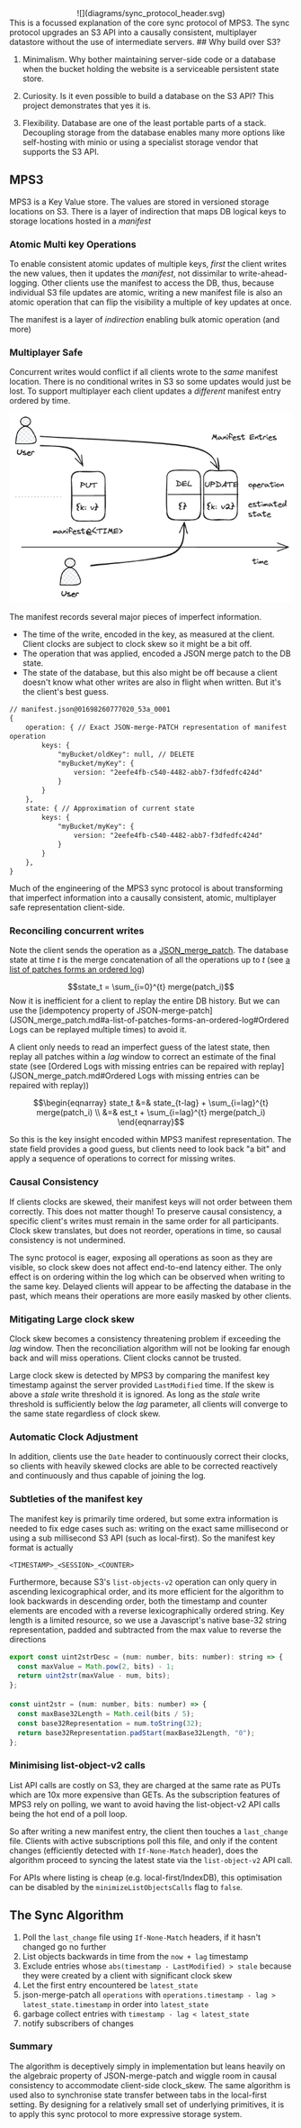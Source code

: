 
<center>
![](diagrams/sync_protocol_header.svg)
</center>
This is a focussed explanation of the core sync protocol of MPS3. The sync protocol upgrades an S3 API into a causally consistent, multiplayer datastore without the use of intermediate servers.
## Why build over S3?

1. Minimalism. Why bother maintaining server-side code or a database when the bucket holding the website is a serviceable persistent state store. 

2. Curiosity. Is it even possible to build a database on the S3 API? This project demonstrates that yes it is.

3. Flexibility. Database are one of the least portable parts of a stack. Decoupling storage from the database enables many more options like self-hosting with minio or using a specialist storage vendor that supports the S3 API.

## MPS3

MPS3 is a Key Value store. The values are stored in versioned storage locations on S3. There is a layer of indirection that maps DB logical keys to storage locations hosted in a *manifest*

### Atomic Multi key Operations

To enable consistent atomic updates of multiple keys, *first* the client writes the new values, then it updates the *manifest*, not dissimilar to write-ahead-logging. Other clients use the manifest to access the DB, thus, because individual S3 file updates are atomic, writing a new manifest file is also an atomic operation that can flip the visibility a multiple of key updates at once.

The manifest is a layer of *indirection* enabling bulk atomic operation (and more)

### Multiplayer Safe

Concurrent writes would conflict if all clients wrote to the *same* manifest location. There is no conditional writes in S3 so some updates would just be lost. To support multiplayer each client updates a *different* manifest entry ordered by time.

![manifests over time](diagrams/manifest.excalidraw.png)

The manifest records several major pieces of imperfect information.
- The time of the write, encoded in the key, as measured at the client. Client clocks are subject to clock skew so it might be a bit off.
- The operation that was applied, encoded a JSON merge patch to the DB state.
- The state of the database, but this also might be off because a client doesn't know what other writes are also in flight when written. But it's the client's best guess.

```
// manifest.json@01698260777020_53a_0001
{
	operation: { // Exact JSON-merge-PATCH representation of manifest operation
		keys: {
			"myBucket/oldKey": null, // DELETE
			"myBucket/myKey": {
				version: "2eefe4fb-c540-4482-abb7-f3dfedfc424d"
			}
		}
	},
	state: { // Approximation of current state
		keys: {
			"myBucket/myKey": {
				version: "2eefe4fb-c540-4482-abb7-f3dfedfc424d"
			}
		}
	},
}
```

Much of the engineering of the MPS3 sync protocol is about transforming that imperfect information into a causally consistent, atomic, multiplayer safe representation client-side.

### Reconciling concurrent writes

Note the client sends the operation as a [JSON_merge_patch](JSON_merge_patch.md). The database state at time *t* is the merge concatenation of all the operations up to *t* (see [a list of patches forms an ordered log](JSON_merge_patch.md#a-list-of-patches-forms-an-ordered-log))

$$state_t = \sum_{i=0}^{t} merge(patch_i)$$
Now it is inefficient for a client to replay the entire DB history. But we can use the [idempotency property of JSON-merge-patch](JSON_merge_patch.md#a-list-of-patches-forms-an-ordered-log#Ordered Logs can be replayed multiple times) to avoid it.

A client only needs to read an imperfect guess of the latest state, then replay all patches within a *lag* window to correct an estimate of the final state (see [Ordered Logs with missing entries can be repaired with replay](JSON_merge_patch.md#Ordered Logs with missing entries can be repaired with replay))

$$\begin{eqnarray} 
state_t &=& state_{t-lag} + \sum_{i=lag}^{t} merge(patch_i) \\
&=& est_t + \sum_{i=lag}^{t} merge(patch_i)
\end{eqnarray}$$

So this is the key insight encoded within MPS3 manifest representation. The state field provides a good guess, but clients need to look back "a bit" and apply a sequence of operations to correct for missing writes.

### Causal Consistency

If clients clocks are skewed, their manifest keys will not order between them correctly. This does not matter though! To preserve causal consistency, a specific client's writes must remain in the same order for all participants. Clock skew translates, but does not reorder, operations in time, so causal consistency is not undermined.

The sync protocol is eager, exposing all operations as soon as they are visible, so clock skew does not affect end-to-end latency either. The only effect is on ordering within the log which can be observed when writing to the same key. Delayed clients will appear to be affecting the database in the past, which means their operations are more easily masked by other clients.

### Mitigating Large clock skew

Clock skew becomes a consistency threatening problem if exceeding the *lag* window. Then the reconciliation algorithm will not be looking far enough back and will miss operations. Client clocks cannot be trusted. 

Large clock skew is detected by MPS3 by comparing the manifest key timestamp against the server provided `LastModified` time. If the skew is above a *stale* write threshold it is ignored. As long as the *stale* write threshold is sufficiently below the *lag* parameter, all clients will converge to the same state regardless of clock skew.

### Automatic Clock Adjustment

In addition, clients use the `Date` header to continuously correct their clocks, so clients with heavily skewed clocks are able to be corrected reactively and continuously and thus capable of joining the log.

### Subtleties of the manifest key

The manifest key is primarily time ordered, but some extra information is needed to fix edge cases such as: writing on the exact same millisecond or using a sub millisecond S3 API (such as local-first). So the manifest key format is actually

```
<TIMESTAMP>_<SESSION>_<COUNTER>
```

Furthermore, because S3's `list-objects-v2` operation can only query in ascending lexicographical order, and its more efficient for the algorithm to look backwards in descending order, both the timestamp and counter elements are encoded with a reverse lexicographically ordered string. Key length is a limited resource, so we use a Javascript's native base-32 string representation, padded and subtracted from the max value to reverse the directions

```js
export const uint2strDesc = (num: number, bits: number): string => {
  const maxValue = Math.pow(2, bits) - 1;
  return uint2str(maxValue - num, bits);
};

const uint2str = (num: number, bits: number) => {
  const maxBase32Length = Math.ceil(bits / 5);
  const base32Representation = num.toString(32);
  return base32Representation.padStart(maxBase32Length, "0");
};
```

### Minimising list-object-v2 calls

List API calls are costly on S3, they are charged at the same rate as PUTs which are 10x more expensive than GETs. As the subscription features of MPS3 rely on polling, we want to avoid having the list-object-v2 API calls being the hot end of a poll loop. 

So after writing a new manifest entry, the client then touches a `last_change` file. Clients with active subscriptions poll this file, and only if the content changes (efficiently detected with `If-None-Match` header), does the algorithm proceed to syncing the latest state via the `list-object-v2` API call.

For APIs where listing is cheap (e.g. local-first/IndexDB), this optimisation can be disabled by the `minimizeListObjectsCalls` flag to `false`. 

## The Sync Algorithm

1. Poll the `last_change` file using `If-None-Match` headers, if it hasn't changed go no further
2. List objects backwards in time from the `now + lag` timestamp
3. Exclude entries whose `abs(timestamp - LastModified) > stale` because they were created by a client with significant clock skew
4. Let the first entry encountered be `latest_state`
5. json-merge-patch all `operations` with `operations.timestamp - lag > latest_state.timestamp` in order into  `latest_state`
6. garbage collect entries with `timestamp - lag < latest_state`
7. notify subscribers of changes

### Summary

The algorithm is deceptively simply in implementation but leans heavily on the algebraic property of JSON-merge-patch and wiggle room in causal consistency to accommodate client-side clock_skew. The same algorithm is used also to synchronise state transfer between tabs in the local-first setting. By designing for a relatively small set of underlying primitives, it is to apply this sync protocol to more expressive storage system.